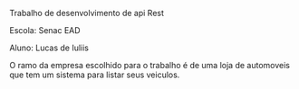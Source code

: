 Trabalho de desenvolvimento de api Rest

Escola: Senac EAD

Aluno: Lucas de Iuliis 

O ramo da empresa escolhido para o trabalho é de  uma loja de automoveis que tem um sistema para listar seus veiculos.